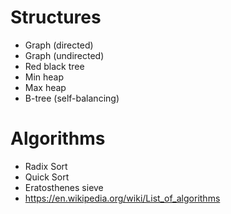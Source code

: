 # Structures

- Graph (directed)
- Graph (undirected)
- Red black tree
- Min heap
- Max heap
- B-tree (self-balancing)

# Algorithms

- Radix Sort
- Quick Sort
- Eratosthenes sieve
- https://en.wikipedia.org/wiki/List_of_algorithms
